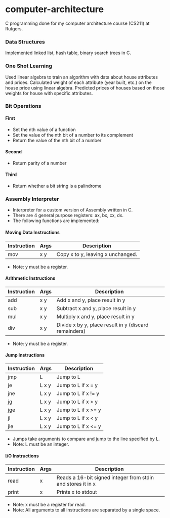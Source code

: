 # computer-architecture

C programming done for my computer architecture course (CS211) at Rutgers.

### Data Structures

Implemented linked list, hash table, binary search trees in C.

### One Shot Learning

Used linear algebra to train an algorithm with data about house attributes and prices.
Calculated weight of each attribute (year built, etc.) on the house price using linear algebra.
Predicted prices of houses based on those weights for house with specific attributes.

### Bit Operations

#### First

- Set the nth value of a function
- Set the value of the nth bit of a number to its complement
- Return the value of the nth bit of a number

#### Second

- Return parity of a number

#### Third

- Return whether a bit string is a palindrome

### Assembly Interpreter

- Interpreter for a custom version of Assembly written in C.
- There are 4 general purpose registers: ax, bx, cx, dx.
- The following functions are implemented:

#### Moving Data Instructions

| Instruction | Args | Description                       |
|-------------|------|-----------------------------------|
| mov         | x y  | Copy x to y, leaving x unchanged. |

- Note: y must be a register.

#### Arithmetic Instructions

| Instruction | Args | Description                                           |
|-------------|------|-------------------------------------------------------|
| add         | x y  | Add x and y, place result in y                        |
| sub         | x y  | Subtract x and y, place result in y                   |
| mul         | x y  | Multiply x and y, place result in y                   |
| div         | x y  | Divide x by y, place result in y (discard remainders) |

- Note: y must be a register.

#### Jump Instructions

| Instruction | Args  | Description         |
|-------------|-------|---------------------|
| jmp         | L     | Jump to L           |
| je          | L x y | Jump to L if x = y  |
| jne         | L x y | Jump to L if x != y |
| jg          | L x y | Jump to L if x > y  |
| jge         | L x y | Jump to L if x >= y |
| jl          | L x y | Jump to L if x < y  |
| jle         | L x y | Jump to L if x <= y |

- Jumps take arguments to compare and jump to the line specified by L.
- Note: L must be an integer.

#### I/O Instructions

| Instruction | Args | Description                                                 |
|-------------|------|-------------------------------------------------------------|
| read        | x    | Reads a 16-bit signed integer from stdin and stores it in x |
| print       | x    | Prints x to stdout                                          |

- Note: x must be a register for read.
- Note: All arguments to all instructions are separated by a single space.
